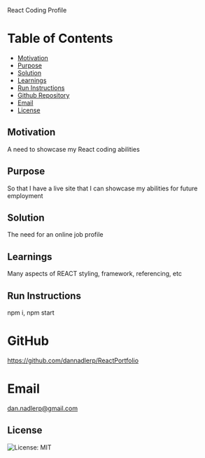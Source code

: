 React Coding Profile

# Table of Contents

- [Motivation](#motivation)
- [Purpose](#purpose)
- [Solution](#solution)
- [Learnings](#learnings)
- [Run Instructions](#run-instructions)
- [Github Repository](#gitHub)
- [Email](#email)
- [License](#license)

## Motivation

A need to showcase my React coding abilities

## Purpose

So that I have a live site that I can showcase my abilities for future employment

## Solution

The need for an online job profile

## Learnings

Many aspects of REACT styling, framework, referencing, etc

## Run Instructions

npm i, npm start

# GitHub

https://github.com/dannadlerp/ReactPortfolio

# Email

dan.nadlerp@gmail.com

## License

![License: MIT](https://img.shields.io/badge/License-MIT-yellow.svg)
